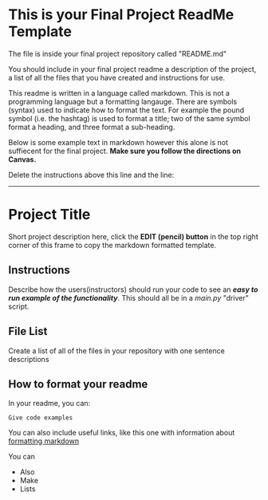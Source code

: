# This is your Final Project ReadMe Template

The file is inside your final project repository called "README.md"

You should include in your final project readme a description of the project, a list of all the files that you have created and instructions for use.

This readme is written in a language called markdown. This is not a programming language but a formatting langauge. There are symbols (syntax) used to indicate how to format the text. For example the pound symbol (i.e. the hashtag) is used to format a title; two of the same symbol format a heading, and three format a sub-heading.

Below is some example text in markdown however this alone is not suffiecent for the final project. **Make sure you follow the directions on Canvas.**

Delete the instructions above this line and the line:

---------------------------------------------

# Project Title

Short project description here, click the **EDIT (pencil) button** in the top right corner of this frame to copy the markdown formatted template.

## Instructions

Describe how the users(instructors) should run your code to see an ***easy to run example of the functionality***. This should all be in a *main.py* "driver" script.

## File List

Create a list of all of the files in your repository with one sentence descriptions 

## How to format your readme

In your readme, you can:
```
Give code examples
```

You can also include useful links, like this one with information about [formatting markdown](https://help.github.com/en/articles/basic-writing-and-formatting-syntax)

You can 
- Also
- Make
- Lists
